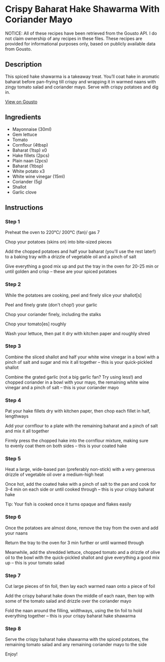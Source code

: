 # Crispy Baharat Hake Shawarma With Coriander Mayo

NOTICE: All of these recipes have been retrieved from the Gousto API. I do not claim ownership of any recipes in these files. These recipes are provided for informational purposes only, based on publicly available data from Gousto.

## Description

This spiced hake shawarma is a takeaway treat. You’ll coat hake in aromatic baharat before pan-frying till crispy and wrapping it in warmed naans with zingy tomato salad and coriander mayo. Serve with crispy potatoes and dig in.

[View on Gousto](https://www.gousto.co.uk/recipes/cookbook/crispy-baharat-hake-shawarma-with-coriander-mayo)

## Ingredients

- Mayonnaise (30ml)
- Gem lettuce
- Tomato
- Cornflour (4tbsp)
- Baharat (1tsp) x0
- Hake fillets (2pcs)
- Plain naan (2pcs)
- Baharat (1tbsp)
- White potato x3
- White wine vinegar (15ml)
- Coriander (5g)
- Shallot
- Garlic clove

## Instructions


### Step 1

Preheat the oven to 220°C/ 200°C (fan)/ gas 7

Chop your potatoes (skins on) into bite-sized pieces

Add the chopped potatoes and half your baharat (you'll use the rest later!) to a baking tray with a drizzle of vegetable oil and a pinch of salt

Give everything a good mix up and put the tray in the oven for 20-25 min or until golden and crisp – these are your spiced potatoes


### Step 2

While the potatoes are cooking, peel and finely slice your shallot[s]

Peel and finely grate (don't chop!) your garlic

Chop your coriander finely, including the stalks

Chop your tomato[es] roughly

Wash your lettuce, then pat it dry with kitchen paper and roughly shred


### Step 3

Combine the sliced shallot and half your white wine vinegar in a bowl with a pinch of salt and sugar and mix it all together – this is your quick-pickled shallot

Combine the grated garlic (not a big garlic fan? Try using less!) and chopped coriander in a bowl with your mayo, the remaining white wine vinegar and a pinch of salt – this is your coriander mayo


### Step 4

Pat your hake fillets dry with kitchen paper, then chop each fillet in half, lengthways

Add your cornflour to a plate with the remaining baharat and a pinch of salt and mix it all together

Firmly press the chopped hake into the cornflour mixture, making sure to evenly coat them on both sides – this is your coated hake


### Step 5

Heat a large, wide-based pan (preferably non-stick) with a very generous drizzle of vegetable oil over a medium-high heat

Once hot, add the coated hake with a pinch of salt to the pan and cook for 3-4 min on each side or until cooked through – this is your crispy baharat hake

Tip: Your fish is cooked once it turns opaque and flakes easily


### Step 6

Once the potatoes are almost done, remove the tray from the oven and add your naans

Return the tray to the oven for 3 min further or until warmed through

Meanwhile, add the shredded lettuce, chopped tomato and a drizzle of olive oil to the bowl with the quick-pickled shallot and give everything a good mix up – this is your tomato salad


### Step 7

Cut large pieces of tin foil, then lay each warmed naan onto a piece of foil

Add the crispy baharat hake down the middle of each naan, then top with some of the tomato salad and drizzle over the coriander mayo

Fold the naan around the filling, widthways, using the tin foil to hold everything together – this is your crispy baharat hake shawarma

### Step 8

Serve the crispy baharat hake shawarma with the spiced potatoes, the remaining tomato salad and any remaining coriander mayo to the side

Enjoy!

